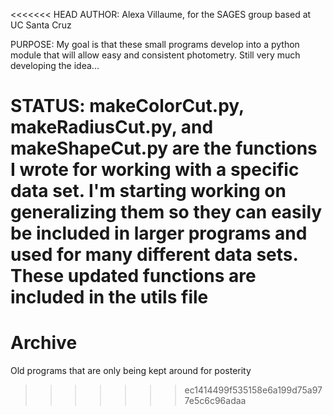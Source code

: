<<<<<<< HEAD
AUTHOR:
Alexa Villaume, for the SAGES group based at UC Santa Cruz

PURPOSE:
My goal is that these small programs develop into a python module that will allow easy and consistent     photometry. Still very much developing the idea...

STATUS:
makeColorCut.py, makeRadiusCut.py, and makeShapeCut.py are the functions I wrote for working with a specific data set. I'm starting working on
generalizing them so they can easily be included in larger programs and used for many different data sets. These updated functions are included in
the utils file
=======
Archive
=======

Old programs that are only being kept around for posterity 
>>>>>>> ec1414499f535158e6a199d75a977e5c6c96adaa
